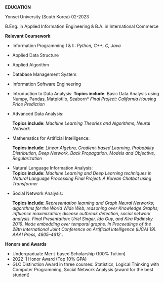 **EDUCATION**

Yonsei University (South Korea)
02-2023

B.Eng. in Applied Information Engineering & 
B.A. in International Commerce

**Relevant Coursework**

- Information Programming I & II: *Python, C++, C, Java*

- Applied Data Structure

- Applied Algorithm

- Database Management System: 

- Information Software Engineering

- Introduction to Data Analysis:
  **Topics include**: Basic Data Analysis using Numpy, Pandas, Matplotlib, Seaborn*
  *Final Project: California Housing Price Prediction*

- Advanced Data Analysis:

  **Topics include**: *Machine Learning Theories and Algorithms, Neural Network*

- Mathematics for Artificial Intelligence:

  **Topics include**: *Linear Algebra, Gradient-based Learning, Probability Distribution, Deep Network, Back Propagation, Models and       Objective, Regularization*

- Natural Language Information Analysis: <br>
  **Topics include**: *Machine Learning and Deep Learning techniques in Natural Language Processing*
  *Final Project: A Korean Chatbot using Transformer*

- Social Network Analysis:

  **Topics include**: *Representation learning and Graph Neural Networks; algorithms for the World Wide Web; reasoning over Knowledge      Graphs; influence maximization; disease outbreak detection, social network analysis.*
  *Final Presentation: Uriel Singer, Ido Guy, and Kira Radinsky. 2019. Node embedding over temporal graphs. In Proceedings of the 28th     International Joint Conference on Artificial Intelligence (IJCAI'19). AAAI Press, 4605–4612..*

**Honors and Awards**

- Undergraduate Merit-based Scholarship (100% Tuition)
- 2022-1 Honor Award (Top 10% GPA)
- GLC Distinction Award in three courses: Statistics, Logical Thinking with Computer Programming, Social Network Analysis (award for the best student) 

